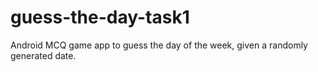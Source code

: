 # guess-the-day-task1
Android MCQ game app to guess the day of the week, given a randomly generated date.
